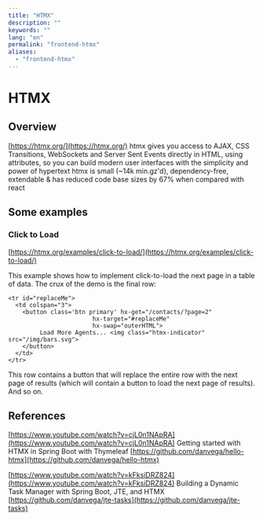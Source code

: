 ```yaml
---
title: "HTMX"
description: ""
keywords: ""
lang: "en"
permalink: "frontend-htmx"
aliases:
  - "frontend-htmx"
---
```


# HTMX

## Overview

[https://htmx.org/](https://htmx.org/) htmx gives you access to AJAX, CSS Transitions, WebSockets and Server Sent Events directly in HTML, using attributes, so you can build modern user interfaces with the simplicity and power of hypertext htmx is small (~14k min.gz'd), dependency-free, extendable \& has reduced code base sizes by 67% when compared with react

## Some examples

### Click to Load

[https://htmx.org/examples/click-to-load/](https://htmx.org/examples/click-to-load/)

This example shows how to implement click-to-load the next page in a table of data. The crux of the demo is the final row:

```
<tr id="replaceMe">
  <td colspan="3">
    <button class='btn primary' hx-get="/contacts/?page=2"
                        hx-target="#replaceMe"
                        hx-swap="outerHTML">
         Load More Agents... <img class="htmx-indicator" src="/img/bars.svg">
    </button>
  </td>
</tr>
```

This row contains a button that will replace the entire row with the next page of results (which will contain a button to load the next page of results). And so on.

## References

[https://www.youtube.com/watch?v=cjL0n1NApRA](https://www.youtube.com/watch?v=cjL0n1NApRA) Getting started with HTMX in Spring Boot with Thymeleaf [https://github.com/danvega/hello-htmx](https://github.com/danvega/hello-htmx)

[https://www.youtube.com/watch?v=kFksiDRZ824](https://www.youtube.com/watch?v=kFksiDRZ824) Building a Dynamic Task Manager with Spring Boot, JTE, and HTMX [https://github.com/danvega/jte-tasks](https://github.com/danvega/jte-tasks)
